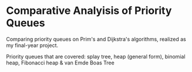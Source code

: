 # Comparative Analyisis of Priority Queues
Comparing priority queues on Prim's and Dijkstra's algorithms, realized as my final-year project.

Priority queues that are covered: splay tree, heap (general form), binomial heap, Fibonacci heap & van Emde Boas Tree
